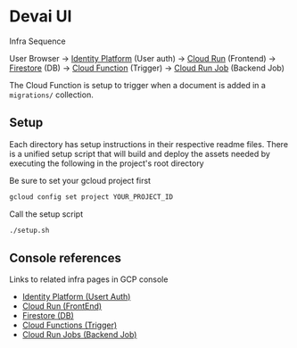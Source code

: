 # Devai UI

Infra Sequence

User Browser
-> [Identity Platform](https://cloud.google.com/security/products/identity-platform#documentation) (User auth)
-> [Cloud Run](https://cloud.google.com/run/docs/quickstarts) (Frontend)
-> [Firestore](https://cloud.google.com/firestore#documentation) (DB)
-> [Cloud Function](https://cloud.google.com/functions#documentation) (Trigger)
-> [Cloud Run Job](https://cloud.google.com/run/docs/create-jobs) (Backend Job)

The Cloud Function is setup to trigger when a document is added in a `migrations/` collection. 

## Setup

Each directory has setup instructions in their respective readme files. There is a unified setup script that will build and deploy the assets needed by executing the following in the project's root directory

Be sure to set your gcloud project first

```sh
gcloud config set project YOUR_PROJECT_ID
```

Call the setup script

```sh
./setup.sh
```

## Console references

Links to related infra pages in GCP console

- [Identity Platform (Usert Auth)](https://pantheon.corp.google.com/customer-identity/providers)
- [Cloud Run (FrontEnd)](https://pantheon.corp.google.com/run)
- [Firestore (DB)](https://console.cloud.google.com/firestore/databases)
- [Cloud Functions (Trigger)](https://console.cloud.google.com/functions)
- [Cloud Run Jobs (Backend Job)](https://pantheon.corp.google.com/run/jobs)
